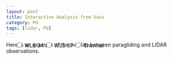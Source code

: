 ```yaml
---
layout: post
title: Interactive Analysis from Voss
category: PG
tags: [lidar, PG]
---
```


<style>
  #my-canvas-container {
    position:relative;
  }
  #my-options {
    position:absolute;
    left:5%;
    top:5%
  }
</style>

<div id="my-canvas-container">
  <div id="cesiumContainer">
  </div>
  <div id='my-options'>
    <label for="wls-34">
      <input type="checkbox" id="wls-34" name="wls-34" value="yes"> WLS 34 
    </label>
    <label for="wls-37">
      <input type="checkbox" id="wls-37" name="wls-37" value="yes"> WLS 37 
    </label>
    <label for="thermal">
      <input type="checkbox" id="thermal" name="thermal" value="yes"> Thermal 
    </label>
  </div>
</div>  

<div id="toolbar"></div>
<div id='bottomContainer '></div>


Here is an example of the overlap between paragliding and LIDAR observations.


<script>

const thermal = [{ "time": "2022-06-06T10:26:28.000Z", "latitude": 60.6387166667, "longitude": 6.4073, "altitude": 629.0, "vario": 0.6314818946 }, { "time": "2022-06-06T10:26:29.000Z", "latitude": 60.6387333333, "longitude": 6.4074333333, "altitude": 630.0, "vario": 0.7258938849 }, { "time": "2022-06-06T10:26:30.000Z", "latitude": 60.6387, "longitude": 6.4075833333, "altitude": 631.0, "vario": 0.8077397356 }, { "time": "2022-06-06T10:26:31.000Z", "latitude": 60.63865, "longitude": 6.40765, "altitude": 632.0, "vario": 0.8752869486 }, { "time": "2022-06-06T10:26:32.000Z", "latitude": 60.6385666667, "longitude": 6.40765, "altitude": 633.0, "vario": 0.9275178068 }, { "time": "2022-06-06T10:26:33.000Z", "latitude": 60.6385, "longitude": 6.4076, "altitude": 634.0, "vario": 0.9638707902 }, { "time": "2022-06-06T10:26:34.000Z", "latitude": 60.6384333333, "longitude": 6.4074666667, "altitude": 635.0, "vario": 0.9841243122 }, { "time": "2022-06-06T10:26:35.000Z", "latitude": 60.6384, "longitude": 6.4073333333, "altitude": 636.0, "vario": 0.9882796186 }, { "time": "2022-06-06T10:26:36.000Z", "latitude": 60.6383833333, "longitude": 6.4071833333, "altitude": 637.0, "vario": 0.9766477189 }, { "time": "2022-06-06T10:26:37.000Z", "latitude": 60.6384, "longitude": 6.4070333333, "altitude": 639.0, "vario": 0.9500344114 }, { "time": "2022-06-06T10:26:38.000Z", "latitude": 60.6384, "longitude": 6.4068666667, "altitude": 640.0, "vario": 0.9098721787 }, { "time": "2022-06-06T10:26:39.000Z", "latitude": 60.6383666667, "longitude": 6.40675, "altitude": 641.0, "vario": 0.8584201819 }, { "time": "2022-06-06T10:26:40.000Z", "latitude": 60.6383166667, "longitude": 6.4067, "altitude": 643.0, "vario": 0.7987821071 }, { "time": "2022-06-06T10:26:41.000Z", "latitude": 60.63825, "longitude": 6.4067, "altitude": 643.0, "vario": 0.7346594498 }, { "time": "2022-06-06T10:26:42.000Z", "latitude": 60.6381833333, "longitude": 6.4067666667, "altitude": 644.0, "vario": 0.6701228786 }, { "time": "2022-06-06T10:26:43.000Z", "latitude": 60.6381333333, "longitude": 6.40685, "altitude": 644.0, "vario": 0.6092269123 }, { "time": "2022-06-06T10:26:44.000Z", "latitude": 60.6381166667, "longitude": 6.4069833333, "altitude": 644.0, "vario": 0.5555889628 }, { "time": "2022-06-06T10:26:45.000Z", "latitude": 60.6381333333, "longitude": 6.4071333333, "altitude": 645.0, "vario": 0.5120731543 }, { "time": "2022-06-06T10:26:46.000Z", "latitude": 60.6381666667, "longitude": 6.4073, "altitude": 645.0, "vario": 0.4805423525 }, { "time": "2022-06-06T10:26:47.000Z", "latitude": 60.6382333333, "longitude": 6.4074333333, "altitude": 645.0, "vario": 0.4618460979 }, { "time": "2022-06-06T10:26:48.000Z", "latitude": 60.6383333333, "longitude": 6.4074833333, "altitude": 645.0, "vario": 0.4559005348 }, { "time": "2022-06-06T10:26:49.000Z", "latitude": 60.6384166667, "longitude": 6.4074666667, "altitude": 646.0, "vario": 0.4618708429 }, { "time": "2022-06-06T10:26:50.000Z", "latitude": 60.6385, "longitude": 6.4073833333, "altitude": 646.0, "vario": 0.4784546262 }, { "time": "2022-06-06T10:26:51.000Z", "latitude": 60.6385666667, "longitude": 6.4072666667, "altitude": 646.0, "vario": 0.5041215073 }, { "time": "2022-06-06T10:26:52.000Z", "latitude": 60.6386166667, "longitude": 6.4070833333, "altitude": 647.0, "vario": 0.5373627974 }, { "time": "2022-06-06T10:26:53.000Z", "latitude": 60.6386166667, "longitude": 6.4069166667, "altitude": 648.0, "vario": 0.5767919445 }, { "time": "2022-06-06T10:26:54.000Z", "latitude": 60.6386, "longitude": 6.4067333333, "altitude": 648.0, "vario": 0.6211440177 }, { "time": "2022-06-06T10:26:55.000Z", "latitude": 60.63855, "longitude": 6.4066166667, "altitude": 649.0, "vario": 0.6692211861 }, { "time": "2022-06-06T10:26:56.000Z", "latitude": 60.6385, "longitude": 6.4065333333, "altitude": 649.0, "vario": 0.7196944646 }, { "time": "2022-06-06T10:26:57.000Z", "latitude": 60.6384333333, "longitude": 6.4065166667, "altitude": 650.0, "vario": 0.77098187 }, { "time": "2022-06-06T10:26:58.000Z", "latitude": 60.6383666667, "longitude": 6.4065166667, "altitude": 651.0, "vario": 0.8211498148 }, { "time": "2022-06-06T10:26:59.000Z", "latitude": 60.6383166667, "longitude": 6.4065833333, "altitude": 651.0, "vario": 0.8678239869 }, { "time": "2022-06-06T10:27:00.000Z", "latitude": 60.6383, "longitude": 6.4067166667, "altitude": 652.0, "vario": 0.9082557844 }, { "time": "2022-06-06T10:27:01.000Z", "latitude": 60.6383, "longitude": 6.4069, "altitude": 654.0, "vario": 0.9395509272 }, { "time": "2022-06-06T10:27:02.000Z", "latitude": 60.6383166667, "longitude": 6.40705, "altitude": 655.0, "vario": 0.9588704782 }, { "time": "2022-06-06T10:27:03.000Z", "latitude": 60.6383666667, "longitude": 6.4072, "altitude": 656.0, "vario": 0.9638026884 }, { "time": "2022-06-06T10:27:04.000Z", "latitude": 60.63845, "longitude": 6.4073, "altitude": 657.0, "vario": 0.9527613332 }, { "time": "2022-06-06T10:27:05.000Z", "latitude": 60.6385166667, "longitude": 6.4073666667, "altitude": 658.0, "vario": 0.9253356706 }, { "time": "2022-06-06T10:27:06.000Z", "latitude": 60.6386, "longitude": 6.40735, "altitude": 660.0, "vario": 0.8826965179 }, { "time": "2022-06-06T10:27:07.000Z", "latitude": 60.6386833333, "longitude": 6.4072833333, "altitude": 661.0, "vario": 0.8277130075 }, { "time": "2022-06-06T10:27:08.000Z", "latitude": 60.63875, "longitude": 6.4071666667, "altitude": 662.0, "vario": 0.7649613701 }, { "time": "2022-06-06T10:27:09.000Z", "latitude": 60.6388, "longitude": 6.4070166667, "altitude": 663.0, "vario": 0.700527666 }, { "time": "2022-06-06T10:27:10.000Z", "latitude": 60.6388166667, "longitude": 6.4068666667, "altitude": 664.0, "vario": 0.6415085629 }, { "time": "2022-06-06T10:27:11.000Z", "latitude": 60.6388166667, "longitude": 6.4067, "altitude": 665.0, "vario": 0.5953034565 }, { "time": "2022-06-06T10:27:12.000Z", "latitude": 60.6388, "longitude": 6.4065666667, "altitude": 664.0, "vario": 0.5687908749 }, { "time": "2022-06-06T10:27:13.000Z", "latitude": 60.6387666667, "longitude": 6.4064333333, "altitude": 664.0, "vario": 0.5675699375 }, { "time": "2022-06-06T10:27:14.000Z", "latitude": 60.6387166667, "longitude": 6.4063333333, "altitude": 663.0, "vario": 0.5952744394 }, { "time": "2022-06-06T10:27:15.000Z", "latitude": 60.63865, "longitude": 6.4063, "altitude": 663.0, "vario": 0.6531442671 }, { "time": "2022-06-06T10:27:16.000Z", "latitude": 60.6385833333, "longitude": 6.40635, "altitude": 664.0, "vario": 0.7399309667 }, { "time": "2022-06-06T10:27:17.000Z", "latitude": 60.6385666667, "longitude": 6.4064666667, "altitude": 664.0, "vario": 0.8520335604 }, { "time": "2022-06-06T10:27:18.000Z", "latitude": 60.6385333333, "longitude": 6.4066166667, "altitude": 665.0, "vario": 0.9839136535 }, { "time": "2022-06-06T10:27:19.000Z", "latitude": 60.6385333333, "longitude": 6.4067833333, "altitude": 666.0, "vario": 1.1287209857 }, { "time": "2022-06-06T10:27:20.000Z", "latitude": 60.63855, "longitude": 6.4069833333, "altitude": 667.0, "vario": 1.2788987674 }, { "time": "2022-06-06T10:27:21.000Z", "latitude": 60.6386, "longitude": 6.4071333333, "altitude": 668.0, "vario": 1.4268603767 }, { "time": "2022-06-06T10:27:22.000Z", "latitude": 60.6386666667, "longitude": 6.40725, "altitude": 670.0, "vario": 1.5656589616 }, { "time": "2022-06-06T10:27:23.000Z", "latitude": 60.6387666667, "longitude": 6.4072833333, "altitude": 672.0, "vario": 1.689429576 }, { "time": "2022-06-06T10:27:24.000Z", "latitude": 60.6388333333, "longitude": 6.4072333333, "altitude": 675.0, "vario": 1.79378834 }, { "time": "2022-06-06T10:27:25.000Z", "latitude": 60.6389, "longitude": 6.4071166667, "altitude": 677.0, "vario": 1.8761069652 }, { "time": "2022-06-06T10:27:26.000Z", "latitude": 60.63895, "longitude": 6.40695, "altitude": 679.0, "vario": 1.9354967297 }, { "time": "2022-06-06T10:27:27.000Z", "latitude": 60.63895, "longitude": 6.4067833333, "altitude": 682.0, "vario": 1.9726549717 }, { "time": "2022-06-06T10:27:28.000Z", "latitude": 60.63895, "longitude": 6.4066333333, "altitude": 684.0, "vario": 1.9895624343 }, { "time": "2022-06-06T10:27:29.000Z", "latitude": 60.6389166667, "longitude": 6.4064833333, "altitude": 686.0, "vario": 1.989032133 }, { "time": "2022-06-06T10:27:30.000Z", "latitude": 60.6388666667, "longitude": 6.40635, "altitude": 688.0, "vario": 1.9742825459 }, { "time": "2022-06-06T10:27:31.000Z", "latitude": 60.6388166667, "longitude": 6.4062833333, "altitude": 690.0, "vario": 1.9484365283 }, { "time": "2022-06-06T10:27:32.000Z", "latitude": 60.63875, "longitude": 6.4063333333, "altitude": 692.0, "vario": 1.914108677 }, { "time": "2022-06-06T10:27:33.000Z", "latitude": 60.6386833333, "longitude": 6.4064333333, "altitude": 694.0, "vario": 1.8731862237 }, { "time": "2022-06-06T10:27:34.000Z", "latitude": 60.6386666667, "longitude": 6.4065833333, "altitude": 696.0, "vario": 1.8267103198 }, { "time": "2022-06-06T10:27:35.000Z", "latitude": 60.6386666667, "longitude": 6.4067666667, "altitude": 697.0, "vario": 1.7749943018 }, { "time": "2022-06-06T10:27:36.000Z", "latitude": 60.6386833333, "longitude": 6.4069333333, "altitude": 699.0, "vario": 1.7179208252 }, { "time": "2022-06-06T10:27:37.000Z", "latitude": 60.63875, "longitude": 6.4070833333, "altitude": 701.0, "vario": 1.6554398828 }, { "time": "2022-06-06T10:27:38.000Z", "latitude": 60.6388333333, "longitude": 6.4072333333, "altitude": 703.0, "vario": 1.5880526537 }, { "time": "2022-06-06T10:27:39.000Z", "latitude": 60.6389166667, "longitude": 6.4073166667, "altitude": 704.0, "vario": 1.5173120472 }, { "time": "2022-06-06T10:27:40.000Z", "latitude": 60.639, "longitude": 6.4073333333, "altitude": 706.0, "vario": 1.4462008074 }, { "time": "2022-06-06T10:27:41.000Z", "latitude": 60.6390833333, "longitude": 6.40725, "altitude": 708.0, "vario": 1.3790835334 }, { "time": "2022-06-06T10:27:42.000Z", "latitude": 60.6391333333, "longitude": 6.4071166667, "altitude": 710.0, "vario": 1.3213966307 }, { "time": "2022-06-06T10:27:43.000Z", "latitude": 60.6391666667, "longitude": 6.4069, "altitude": 712.0, "vario": 1.2790305195 }, { "time": "2022-06-06T10:27:44.000Z", "latitude": 60.6391833333, "longitude": 6.4066666667, "altitude": 712.0, "vario": 1.2573857213 }, { "time": "2022-06-06T10:27:45.000Z", "latitude": 60.6391833333, "longitude": 6.4064333333, "altitude": 711.0, "vario": 1.2604616197 }, { "time": "2022-06-06T10:27:46.000Z", "latitude": 60.6391666667, "longitude": 6.4062333333, "altitude": 711.0, "vario": 1.2901484646 }, { "time": "2022-06-06T10:27:47.000Z", "latitude": 60.6391333333, "longitude": 6.4060833333, "altitude": 712.0, "vario": 1.3457702493 }, { "time": "2022-06-06T10:27:48.000Z", "latitude": 60.6390833333, "longitude": 6.40595, "altitude": 713.0, "vario": 1.4241892358 }, { "time": "2022-06-06T10:27:49.000Z", "latitude": 60.6390166667, "longitude": 6.40585, "altitude": 715.0, "vario": 1.5202034932 }, { "time": "2022-06-06T10:27:50.000Z", "latitude": 60.6389666667, "longitude": 6.4057833333, "altitude": 716.0, "vario": 1.6272433011 }, { "time": "2022-06-06T10:27:51.000Z", "latitude": 60.6388833333, "longitude": 6.4057833333, "altitude": 719.0, "vario": 1.7383175274 }, { "time": "2022-06-06T10:27:52.000Z", "latitude": 60.6388166667, "longitude": 6.4058166667, "altitude": 721.0, "vario": 1.8467620106 }, { "time": "2022-06-06T10:27:53.000Z", "latitude": 60.6387666667, "longitude": 6.40585, "altitude": 722.0, "vario": 1.9468361879 }, { "time": "2022-06-06T10:27:54.000Z", "latitude": 60.6387, "longitude": 6.40595, "altitude": 725.0, "vario": 2.0341086771 }, { "time": "2022-06-06T10:27:55.000Z", "latitude": 60.63865, "longitude": 6.4060833333, "altitude": 727.0, "vario": 2.1055692418 }, { "time": "2022-06-06T10:27:56.000Z", "latitude": 60.6386333333, "longitude": 6.40625, "altitude": 730.0, "vario": 2.1595604858 }, { "time": "2022-06-06T10:27:57.000Z", "latitude": 60.6386666667, "longitude": 6.4064333333, "altitude": 732.0, "vario": 2.1956183799 }, { "time": "2022-06-06T10:27:58.000Z", "latitude": 60.6387166667, "longitude": 6.4066, "altitude": 735.0, "vario": 2.2142626125 }, { "time": "2022-06-06T10:27:59.000Z", "latitude": 60.6388, "longitude": 6.4067666667, "altitude": 737.0, "vario": 2.2167713265 }, { "time": "2022-06-06T10:28:00.000Z", "latitude": 60.6388666667, "longitude": 6.4068666667, "altitude": 739.0, "vario": 2.2049717 }, { "time": "2022-06-06T10:28:01.000Z", "latitude": 60.6389333333, "longitude": 6.4069333333, "altitude": 742.0, "vario": 2.1810664251 }, { "time": "2022-06-06T10:28:02.000Z", "latitude": 60.6390166667, "longitude": 6.4069833333, "altitude": 744.0, "vario": 2.1474453878 }, { "time": "2022-06-06T10:28:03.000Z", "latitude": 60.6391, "longitude": 6.407, "altitude": 746.0, "vario": 2.1064741269 }, { "time": "2022-06-06T10:28:04.000Z", "latitude": 60.6391833333, "longitude": 6.4069666667, "altitude": 749.0, "vario": 2.0602495973 }, { "time": "2022-06-06T10:28:05.000Z", "latitude": 60.6392833333, "longitude": 6.4068833333, "altitude": 751.0, "vario": 2.0103587057 }, { "time": "2022-06-06T10:28:06.000Z", "latitude": 60.6393333333, "longitude": 6.40675, "altitude": 752.0, "vario": 1.9576807014 }, { "time": "2022-06-06T10:28:07.000Z", "latitude": 60.6393666667, "longitude": 6.4065666667, "altitude": 754.0, "vario": 1.9023121046 }, { "time": "2022-06-06T10:28:08.000Z", "latitude": 60.6393666667, "longitude": 6.40635, "altitude": 755.0, "vario": 1.8436394966 }, { "time": "2022-06-06T10:28:09.000Z", "latitude": 60.6393333333, "longitude": 6.40615, "altitude": 758.0, "vario": 1.7805724213 }, { "time": "2022-06-06T10:28:10.000Z", "latitude": 60.6392666667, "longitude": 6.4059833333, "altitude": 760.0, "vario": 1.711974441 }, { "time": "2022-06-06T10:28:11.000Z", "latitude": 60.6391833333, "longitude": 6.4058833333, "altitude": 761.0, "vario": 1.6371490563 }, { "time": "2022-06-06T10:28:12.000Z", "latitude": 60.6391, "longitude": 6.40585, "altitude": 763.0, "vario": 1.5564144258 }, { "time": "2022-06-06T10:28:13.000Z", "latitude": 60.6390333333, "longitude": 6.4059, "altitude": 765.0, "vario": 1.4715133382 }, { "time": "2022-06-06T10:28:14.000Z", "latitude": 60.6389833333, "longitude": 6.4060333333, "altitude": 767.0, "vario": 1.3856595908 }, { "time": "2022-06-06T10:28:15.000Z", "latitude": 60.63895, "longitude": 6.4061666667, "altitude": 769.0, "vario": 1.3034878332 }, { "time": "2022-06-06T10:28:16.000Z", "latitude": 60.6389666667, "longitude": 6.4063166667, "altitude": 770.0, "vario": 1.2305044968 }, { "time": "2022-06-06T10:28:17.000Z", "latitude": 60.639, "longitude": 6.4064666667, "altitude": 771.0, "vario": 1.1722896184 }, { "time": "2022-06-06T10:28:18.000Z", "latitude": 60.63905, "longitude": 6.4065833333, "altitude": 771.0, "vario": 1.1337179693 }, { "time": "2022-06-06T10:28:19.000Z", "latitude": 60.6391333333, "longitude": 6.4066166667, "altitude": 771.0, "vario": 1.1181502233 }, { "time": "2022-06-06T10:28:20.000Z", "latitude": 60.6392166667, "longitude": 6.4065666667, "altitude": 771.0, "vario": 1.1269236207 }, { "time": "2022-06-06T10:28:21.000Z", "latitude": 60.6392666667, "longitude": 6.4065, "altitude": 772.0, "vario": 1.1591724604 }, { "time": "2022-06-06T10:28:22.000Z", "latitude": 60.6393333333, "longitude": 6.4064833333, "altitude": 773.0, "vario": 1.2121100103 }, { "time": "2022-06-06T10:28:23.000Z", "latitude": 60.6394166667, "longitude": 6.40645, "altitude": 774.0, "vario": 1.2815537038 }, { "time": "2022-06-06T10:28:24.000Z", "latitude": 60.6394833333, "longitude": 6.4064, "altitude": 776.0, "vario": 1.3626003907 }, { "time": "2022-06-06T10:28:25.000Z", "latitude": 60.63955, "longitude": 6.4063, "altitude": 777.0, "vario": 1.4503941723 }, { "time": "2022-06-06T10:28:26.000Z", "latitude": 60.6396, "longitude": 6.4061666667, "altitude": 779.0, "vario": 1.5407414627 }, { "time": "2022-06-06T10:28:27.000Z", "latitude": 60.6396166667, "longitude": 6.4060166667, "altitude": 781.0, "vario": 1.6304285301 }, { "time": "2022-06-06T10:28:28.000Z", "latitude": 60.6396333333, "longitude": 6.4058666667, "altitude": 783.0, "vario": 1.7174120254 }, { "time": "2022-06-06T10:28:29.000Z", "latitude": 60.6396, "longitude": 6.4057, "altitude": 784.0, "vario": 1.8006596154 }, { "time": "2022-06-06T10:28:30.000Z", "latitude": 60.6395666667, "longitude": 6.4055333333, "altitude": 786.0, "vario": 1.8799217828 }, { "time": "2022-06-06T10:28:31.000Z", "latitude": 60.6395, "longitude": 6.4054333333, "altitude": 788.0, "vario": 1.955441619 }, { "time": "2022-06-06T10:28:32.000Z", "latitude": 60.6394166667, "longitude": 6.4054, "altitude": 790.0, "vario": 2.027572339 }, { "time": "2022-06-06T10:28:33.000Z", "latitude": 60.63935, "longitude": 6.4054833333, "altitude": 792.0, "vario": 2.096616375 }, { "time": "2022-06-06T10:28:34.000Z", "latitude": 60.6393166667, "longitude": 6.4056166667, "altitude": 795.0, "vario": 2.1626385365 }, { "time": "2022-06-06T10:28:35.000Z", "latitude": 60.6393166667, "longitude": 6.4057833333, "altitude": 796.0, "vario": 2.2254295809 }, { "time": "2022-06-06T10:28:36.000Z", "latitude": 60.63935, "longitude": 6.4059333333, "altitude": 799.0, "vario": 2.2845768384 }, { "time": "2022-06-06T10:28:37.000Z", "latitude": 60.6394, "longitude": 6.4060666667, "altitude": 801.0, "vario": 2.3395216281 }, { "time": "2022-06-06T10:28:38.000Z", "latitude": 60.6394666667, "longitude": 6.4061166667, "altitude": 803.0, "vario": 2.3896889689 }, { "time": "2022-06-06T10:28:39.000Z", "latitude": 60.6395333333, "longitude": 6.4060666667, "altitude": 806.0, "vario": 2.4346383863 }, { "time": "2022-06-06T10:28:40.000Z", "latitude": 60.6396, "longitude": 6.4059333333, "altitude": 809.0, "vario": 2.4741267545 }, { "time": "2022-06-06T10:28:41.000Z", "latitude": 60.63965, "longitude": 6.40575, "altitude": 812.0, "vario": 2.5081355347 }, { "time": "2022-06-06T10:28:42.000Z", "latitude": 60.6396666667, "longitude": 6.4055666667, "altitude": 814.0, "vario": 2.5368375499 }, { "time": "2022-06-06T10:28:43.000Z", "latitude": 60.6396333333, "longitude": 6.4054, "altitude": 816.0, "vario": 2.5604752113 }, { "time": "2022-06-06T10:28:44.000Z", "latitude": 60.6395833333, "longitude": 6.4052666667, "altitude": 819.0, "vario": 2.5792188198 }, { "time": "2022-06-06T10:28:45.000Z", "latitude": 60.6395166667, "longitude": 6.4051666667, "altitude": 822.0, "vario": 2.5931058539 }, { "time": "2022-06-06T10:28:46.000Z", "latitude": 60.6394333333, "longitude": 6.4050833333, "altitude": 824.0, "vario": 2.6018928944 }, { "time": "2022-06-06T10:28:47.000Z", "latitude": 60.6393666667, "longitude": 6.4050666667, "altitude": 827.0, "vario": 2.6050491997 }, { "time": "2022-06-06T10:28:48.000Z", "latitude": 60.6392833333, "longitude": 6.4051166667, "altitude": 829.0, "vario": 2.6018237837 }, { "time": "2022-06-06T10:28:49.000Z", "latitude": 60.6392, "longitude": 6.4051833333, "altitude": 833.0, "vario": 2.5912613879 }, { "time": "2022-06-06T10:28:50.000Z", "latitude": 60.6391333333, "longitude": 6.4052833333, "altitude": 835.0, "vario": 2.5723322326 }, { "time": "2022-06-06T10:28:51.000Z", "latitude": 60.6390833333, "longitude": 6.4054, "altitude": 838.0, "vario": 2.5440729686 }, { "time": "2022-06-06T10:28:52.000Z", "latitude": 60.6390833333, "longitude": 6.4055333333, "altitude": 840.0, "vario": 2.505773945 }, { "time": "2022-06-06T10:28:53.000Z", "latitude": 60.6390833333, "longitude": 6.4057333333, "altitude": 843.0, "vario": 2.4571775419 }, { "time": "2022-06-06T10:28:54.000Z", "latitude": 60.6391333333, "longitude": 6.40585, "altitude": 846.0, "vario": 2.3988114445 }, { "time": "2022-06-06T10:28:55.000Z", "latitude": 60.6391833333, "longitude": 6.40595, "altitude": 848.0, "vario": 2.3322944945 }, { "time": "2022-06-06T10:28:56.000Z", "latitude": 60.6392333333, "longitude": 6.406, "altitude": 850.0, "vario": 2.2604850991 }, { "time": "2022-06-06T10:28:57.000Z", "latitude": 60.6393, "longitude": 6.406, "altitude": 853.0, "vario": 2.1876849938 }, { "time": "2022-06-06T10:28:58.000Z", "latitude": 60.6393833333, "longitude": 6.4059333333, "altitude": 856.0, "vario": 2.1195395344 }, { "time": "2022-06-06T10:28:59.000Z", "latitude": 60.63945, "longitude": 6.4058333333, "altitude": 858.0, "vario": 2.0625953682 }, { "time": "2022-06-06T10:29:00.000Z", "latitude": 60.6395166667, "longitude": 6.4057, "altitude": 860.0, "vario": 2.023669857 }, { "time": "2022-06-06T10:29:01.000Z", "latitude": 60.63955, "longitude": 6.4055, "altitude": 861.0, "vario": 2.0089885415 }, { "time": "2022-06-06T10:29:02.000Z", "latitude": 60.6395666667, "longitude": 6.4053, "altitude": 862.0, "vario": 2.0232345146 }, { "time": "2022-06-06T10:29:03.000Z", "latitude": 60.6395166667, "longitude": 6.4051, "altitude": 863.0, "vario": 2.0687687397 }, { "time": "2022-06-06T10:29:04.000Z", "latitude": 60.6394666667, "longitude": 6.4049333333, "altitude": 864.0, "vario": 2.1451390794 }, { "time": "2022-06-06T10:29:05.000Z", "latitude": 60.6394, "longitude": 6.4048666667, "altitude": 865.0, "vario": 2.2489328157 }, { "time": "2022-06-06T10:29:06.000Z", "latitude": 60.6393166667, "longitude": 6.4048666667, "altitude": 868.0, "vario": 2.3741870999 }, { "time": "2022-06-06T10:29:07.000Z", "latitude": 60.63925, "longitude": 6.40495, "altitude": 870.0, "vario": 2.5131273092 }, { "time": "2022-06-06T10:29:08.000Z", "latitude": 60.6391833333, "longitude": 6.4050666667, "altitude": 873.0, "vario": 2.6571545941 }, { "time": "2022-06-06T10:29:09.000Z", "latitude": 60.63915, "longitude": 6.4051833333, "altitude": 876.0, "vario": 2.7979050996 }, { "time": "2022-06-06T10:29:10.000Z", "latitude": 60.6391333333, "longitude": 6.4053, "altitude": 879.0, "vario": 2.9282486827 }, { "time": "2022-06-06T10:29:11.000Z", "latitude": 60.63915, "longitude": 6.4054333333, "altitude": 883.0, "vario": 3.0429435777 }, { "time": "2022-06-06T10:29:12.000Z", "latitude": 60.6391833333, "longitude": 6.4055833333, "altitude": 887.0, "vario": 3.1390321885 }, { "time": "2022-06-06T10:29:13.000Z", "latitude": 60.6392333333, "longitude": 6.4057, "altitude": 891.0, "vario": 3.2158579115 }, { "time": "2022-06-06T10:29:14.000Z", "latitude": 60.6393, "longitude": 6.40575, "altitude": 893.0, "vario": 3.2747048882 }, { "time": "2022-06-06T10:29:15.000Z", "latitude": 60.6393833333, "longitude": 6.4057333333, "altitude": 897.0, "vario": 3.3183493701 }, { "time": "2022-06-06T10:29:16.000Z", "latitude": 60.6394666667, "longitude": 6.40565, "altitude": 901.0, "vario": 3.3503341551 }, { "time": "2022-06-06T10:29:17.000Z", "latitude": 60.6395333333, "longitude": 6.4055, "altitude": 904.0, "vario": 3.3743089183 }, { "time": "2022-06-06T10:29:18.000Z", "latitude": 60.6395666667, "longitude": 6.4053166667, "altitude": 907.0, "vario": 3.3934691038 }, { "time": "2022-06-06T10:29:19.000Z", "latitude": 60.63955, "longitude": 6.4051166667, "altitude": 910.0, "vario": 3.4100695927 }, { "time": "2022-06-06T10:29:20.000Z", "latitude": 60.6395, "longitude": 6.4049666667, "altitude": 914.0, "vario": 3.425116762 }, { "time": "2022-06-06T10:29:21.000Z", "latitude": 60.6394333333, "longitude": 6.4048666667, "altitude": 917.0, "vario": 3.4382897086 }, { "time": "2022-06-06T10:29:22.000Z", "latitude": 60.6393666667, "longitude": 6.4048, "altitude": 921.0, "vario": 3.4480050556 }, { "time": "2022-06-06T10:29:23.000Z", "latitude": 60.6392666667, "longitude": 6.4048, "altitude": 923.0, "vario": 3.4516542753 }, { "time": "2022-06-06T10:29:24.000Z", "latitude": 60.6392, "longitude": 6.4048666667, "altitude": 927.0, "vario": 3.4460735852 }, { "time": "2022-06-06T10:29:25.000Z", "latitude": 60.6391666667, "longitude": 6.4049666667, "altitude": 932.0, "vario": 3.4280910912 }, { "time": "2022-06-06T10:29:26.000Z", "latitude": 60.63915, "longitude": 6.4051166667, "altitude": 935.0, "vario": 3.395139613 }, { "time": "2022-06-06T10:29:27.000Z", "latitude": 60.63915, "longitude": 6.4052666667, "altitude": 938.0, "vario": 3.3459502395 }, { "time": "2022-06-06T10:29:28.000Z", "latitude": 60.6391666667, "longitude": 6.4054, "altitude": 942.0, "vario": 3.2810269795 }, { "time": "2022-06-06T10:29:29.000Z", "latitude": 60.6392166667, "longitude": 6.4054833333, "altitude": 946.0, "vario": 3.2029575702 }, { "time": "2022-06-06T10:29:30.000Z", "latitude": 60.6392666667, "longitude": 6.4055333333, "altitude": 950.0, "vario": 3.1164527148 }, { "time": "2022-06-06T10:29:31.000Z", "latitude": 60.63935, "longitude": 6.4055333333, "altitude": 954.0, "vario": 3.027900598 }, { "time": "2022-06-06T10:29:32.000Z", "latitude": 60.6394333333, "longitude": 6.4054833333, "altitude": 956.0, "vario": 2.9446506415 }, { "time": "2022-06-06T10:29:33.000Z", "latitude": 60.6395, "longitude": 6.4053833333, "altitude": 959.0, "vario": 2.8739911738 }, { "time": "2022-06-06T10:29:34.000Z", "latitude": 60.6395666667, "longitude": 6.4052166667, "altitude": 961.0, "vario": 2.822091134 }, { "time": "2022-06-06T10:29:35.000Z", "latitude": 60.6396, "longitude": 6.4050166667, "altitude": 962.0, "vario": 2.7930133277 }, { "time": "2022-06-06T10:29:36.000Z", "latitude": 60.6395833333, "longitude": 6.4048333333, "altitude": 964.0, "vario": 2.7881162024 }, { "time": "2022-06-06T10:29:37.000Z", "latitude": 60.6395333333, "longitude": 6.4046666667, "altitude": 966.0, "vario": 2.8059370347 }, { "time": "2022-06-06T10:29:38.000Z", "latitude": 60.6394666667, "longitude": 6.40455, "altitude": 969.0, "vario": 2.8424399069 }, { "time": "2022-06-06T10:29:39.000Z", "latitude": 60.6393833333, "longitude": 6.4045, "altitude": 972.0, "vario": 2.8917661569 }, { "time": "2022-06-06T10:29:40.000Z", "latitude": 60.6393, "longitude": 6.4044666667, "altitude": 975.0, "vario": 2.9471954815 }, { "time": "2022-06-06T10:29:41.000Z", "latitude": 60.6392166667, "longitude": 6.4044333333, "altitude": 978.0, "vario": 3.0021542268 }, { "time": "2022-06-06T10:29:42.000Z", "latitude": 60.63915, "longitude": 6.4044, "altitude": 982.0, "vario": 3.0509859039 }, { "time": "2022-06-06T10:29:43.000Z", "latitude": 60.6391, "longitude": 6.4044333333, "altitude": 986.0, "vario": 3.0895633273 }, { "time": "2022-06-06T10:29:44.000Z", "latitude": 60.63905, "longitude": 6.4045, "altitude": 989.0, "vario": 3.1155187968 }, { "time": "2022-06-06T10:29:45.000Z", "latitude": 60.639, "longitude": 6.4045666667, "altitude": 992.0, "vario": 3.1281504957 }, { "time": "2022-06-06T10:29:46.000Z", "latitude": 60.6389833333, "longitude": 6.4047166667, "altitude": 995.0, "vario": 3.1282644925 }, { "time": "2022-06-06T10:29:47.000Z", "latitude": 60.6390166667, "longitude": 6.4048666667, "altitude": 998.0, "vario": 3.1177191656 }, { "time": "2022-06-06T10:29:48.000Z", "latitude": 60.6390666667, "longitude": 6.4049166667, "altitude": 1002.0, "vario": 3.0990282269 }, { "time": "2022-06-06T10:29:49.000Z", "latitude": 60.63915, "longitude": 6.405, "altitude": 1005.0, "vario": 3.0750564389 }, { "time": "2022-06-06T10:29:50.000Z", "latitude": 60.6392333333, "longitude": 6.4049833333, "altitude": 1008.0, "vario": 3.0486256823 }, { "time": "2022-06-06T10:29:51.000Z", "latitude": 60.6393166667, "longitude": 6.4049166667, "altitude": 1011.0, "vario": 3.0222257521 }, { "time": "2022-06-06T10:29:52.000Z", "latitude": 60.6393833333, "longitude": 6.4047833333, "altitude": 1014.0, "vario": 2.9977756991 }, { "time": "2022-06-06T10:29:53.000Z", "latitude": 60.6394166667, "longitude": 6.4046, "altitude": 1017.0, "vario": 2.9763957759 }, { "time": "2022-06-06T10:29:54.000Z", "latitude": 60.6394166667, "longitude": 6.4044, "altitude": 1019.0, "vario": 2.9583015672 }, { "time": "2022-06-06T10:29:55.000Z", "latitude": 60.6393666667, "longitude": 6.4042166667, "altitude": 1022.0, "vario": 2.9427889559 }, { "time": "2022-06-06T10:29:56.000Z", "latitude": 60.6392833333, "longitude": 6.4041166667, "altitude": 1025.0, "vario": 2.9283370251 }, { "time": "2022-06-06T10:29:57.000Z", "latitude": 60.6392, "longitude": 6.4040666667, "altitude": 1028.0, "vario": 2.9129254316 }, { "time": "2022-06-06T10:29:58.000Z", "latitude": 60.6391333333, "longitude": 6.4041333333, "altitude": 1031.0, "vario": 2.8943974523 }, { "time": "2022-06-06T10:29:59.000Z", "latitude": 60.6390833333, "longitude": 6.4042, "altitude": 1034.0, "vario": 2.8709035492 }, { "time": "2022-06-06T10:30:00.000Z", "latitude": 60.63905, "longitude": 6.4043333333, "altitude": 1037.0, "vario": 2.8413378175 }, { "time": "2022-06-06T10:30:01.000Z", "latitude": 60.6390666667, "longitude": 6.4044833333, "altitude": 1040.0, "vario": 2.8056474462 }, { "time": "2022-06-06T10:30:02.000Z", "latitude": 60.6391, "longitude": 6.4046, "altitude": 1044.0, "vario": 2.7649824189 }, { "time": "2022-06-06T10:30:03.000Z", "latitude": 60.6391666667, "longitude": 6.4046833333, "altitude": 1046.0, "vario": 2.7216286757 }, { "time": "2022-06-06T10:30:04.000Z", "latitude": 60.63925, "longitude": 6.40465, "altitude": 1049.0, "vario": 2.6787129419 }, { "time": "2022-06-06T10:30:05.000Z", "latitude": 60.6393333333, "longitude": 6.4045666667, "altitude": 1052.0, "vario": 2.6396581465 }, { "time": "2022-06-06T10:30:06.000Z", "latitude": 60.6393833333, "longitude": 6.4044, "altitude": 1054.0, "vario": 2.6076403388 }, { "time": "2022-06-06T10:30:07.000Z", "latitude": 60.6394, "longitude": 6.4042166667, "altitude": 1056.0, "vario": 2.5850509597 }, { "time": "2022-06-06T10:30:08.000Z", "latitude": 60.6393833333, "longitude": 6.40405, "altitude": 1058.0, "vario": 2.5730358655 }, { "time": "2022-06-06T10:30:09.000Z", "latitude": 60.6393333333, "longitude": 6.4039, "altitude": 1060.0, "vario": 2.5713418348 }, { "time": "2022-06-06T10:30:10.000Z", "latitude": 60.6392666667, "longitude": 6.4037833333, "altitude": 1063.0, "vario": 2.5783970407 }, { "time": "2022-06-06T10:30:11.000Z", "latitude": 60.6391833333, "longitude": 6.4037166667, "altitude": 1065.0, "vario": 2.5916470553 }, { "time": "2022-06-06T10:30:12.000Z", "latitude": 60.6391, "longitude": 6.4037166667, "altitude": 1068.0, "vario": 2.608126981 }, { "time": "2022-06-06T10:30:13.000Z", "latitude": 60.6390166667, "longitude": 6.40375, "altitude": 1070.0, "vario": 2.625006144 }, { "time": "2022-06-06T10:30:14.000Z", "latitude": 60.6389666667, "longitude": 6.4038, "altitude": 1074.0, "vario": 2.6401510373 }, { "time": "2022-06-06T10:30:15.000Z", "latitude": 60.6389, "longitude": 6.4038833333, "altitude": 1077.0, "vario": 2.6524440072 }, { "time": "2022-06-06T10:30:16.000Z", "latitude": 60.6388833333, "longitude": 6.4039833333, "altitude": 1080.0, "vario": 2.6618320387 }, { "time": "2022-06-06T10:30:17.000Z", "latitude": 60.6388666667, "longitude": 6.4040833333, "altitude": 1082.0, "vario": 2.6691190967 }, { "time": "2022-06-06T10:30:18.000Z", "latitude": 60.6389166667, "longitude": 6.4042166667, "altitude": 1085.0, "vario": 2.6754851525 }, { "time": "2022-06-06T10:30:19.000Z", "latitude": 60.6389666667, "longitude": 6.4043, "altitude": 1087.0, "vario": 2.6818777349 }, { "time": "2022-06-06T10:30:20.000Z", "latitude": 60.6390333333, "longitude": 6.4043666667, "altitude": 1090.0, "vario": 2.6883900719 }, { "time": "2022-06-06T10:30:21.000Z", "latitude": 60.6391166667, "longitude": 6.4043833333, "altitude": 1092.0, "vario": 2.6938006856 }, { "time": "2022-06-06T10:30:22.000Z", "latitude": 60.6392166667, "longitude": 6.40435, "altitude": 1095.0, "vario": 2.6953063963 }, { "time": "2022-06-06T10:30:23.000Z", "latitude": 60.6393, "longitude": 6.4042333333, "altitude": 1097.0, "vario": 2.6886272114 }, { "time": "2022-06-06T10:30:24.000Z", "latitude": 60.6393666667, "longitude": 6.4041, "altitude": 1100.0, "vario": 2.6684246045 }, { "time": "2022-06-06T10:30:25.000Z", "latitude": 60.6393833333, "longitude": 6.4039166667, "altitude": 1103.0, "vario": 2.6290379576 }, { "time": "2022-06-06T10:30:26.000Z", "latitude": 60.6394, "longitude": 6.4037166667, "altitude": 1106.0, "vario": 2.5654924883 }, { "time": "2022-06-06T10:30:27.000Z", "latitude": 60.6393666667, "longitude": 6.4035166667, "altitude": 1109.0, "vario": 2.4744501769 }, { "time": "2022-06-06T10:30:28.000Z", "latitude": 60.63935, "longitude": 6.40335, "altitude": 1113.0, "vario": 2.3551765333 }, { "time": "2022-06-06T10:30:29.000Z", "latitude": 60.6392833333, "longitude": 6.4032, "altitude": 1116.0, "vario": 2.210201648 }, { "time": "2022-06-06T10:30:30.000Z", "latitude": 60.6392166667, "longitude": 6.4031166667, "altitude": 1119.0, "vario": 2.0454689414 }, { "time": "2022-06-06T10:30:31.000Z", "latitude": 60.6391333333, "longitude": 6.40305, "altitude": 1121.0, "vario": 1.8700727549 }, { "time": "2022-06-06T10:30:32.000Z", "latitude": 60.6390666667, "longitude": 6.40305, "altitude": 1123.0, "vario": 1.6954411594 }, { "time": "2022-06-06T10:30:33.000Z", "latitude": 60.639, "longitude": 6.4030666667, "altitude": 1125.0, "vario": 1.5341387486 }, { "time": "2022-06-06T10:30:34.000Z", "latitude": 60.63895, "longitude": 6.4031333333, "altitude": 1125.0, "vario": 1.3983991156 }, { "time": "2022-06-06T10:30:35.000Z", "latitude": 60.6389333333, "longitude": 6.4032333333, "altitude": 1125.0, "vario": 1.2987392293 }, { "time": "2022-06-06T10:30:36.000Z", "latitude": 60.63895, "longitude": 6.4033666667, "altitude": 1125.0, "vario": 1.242675845 }, { "time": "2022-06-06T10:30:37.000Z", "latitude": 60.639, "longitude": 6.4035, "altitude": 1125.0, "vario": 1.2338258593 }, { "time": "2022-06-06T10:30:38.000Z", "latitude": 60.6390666667, "longitude": 6.4036166667, "altitude": 1125.0, "vario": 1.2715120719 }, { "time": "2022-06-06T10:30:39.000Z", "latitude": 60.6391333333, "longitude": 6.4036833333, "altitude": 1126.0, "vario": 1.3508752446 }, { "time": "2022-06-06T10:30:40.000Z", "latitude": 60.6392166667, "longitude": 6.4036833333, "altitude": 1127.0, "vario": 1.4633937343 }, { "time": "2022-06-06T10:30:41.000Z", "latitude": 60.6392833333, "longitude": 6.40365, "altitude": 1128.0, "vario": 1.5977217997 }, { "time": "2022-06-06T10:30:42.000Z", "latitude": 60.63935, "longitude": 6.4035166667, "altitude": 1130.0, "vario": 1.7408102844 }, { "time": "2022-06-06T10:30:43.000Z", "latitude": 60.6394166667, "longitude": 6.4033333333, "altitude": 1132.0, "vario": 1.8790058825 }, { "time": "2022-06-06T10:30:44.000Z", "latitude": 60.63945, "longitude": 6.40315, "altitude": 1134.0, "vario": 1.9992354842 }, { "time": "2022-06-06T10:30:45.000Z", "latitude": 60.6394833333, "longitude": 6.40295, "altitude": 1137.0, "vario": 2.0900510605 }, { "time": "2022-06-06T10:30:46.000Z", "latitude": 60.6395, "longitude": 6.4027666667, "altitude": 1140.0, "vario": 2.142592466 }, { "time": "2022-06-06T10:30:47.000Z", "latitude": 60.6395, "longitude": 6.4025666667, "altitude": 1144.0, "vario": 2.1513539342 }, { "time": "2022-06-06T10:30:48.000Z", "latitude": 60.6395, "longitude": 6.4023666667, "altitude": 1146.0, "vario": 2.1147513009 }, { "time": "2022-06-06T10:30:49.000Z", "latitude": 60.6394666667, "longitude": 6.4021833333, "altitude": 1149.0, "vario": 2.0353923989 }, { "time": "2022-06-06T10:30:50.000Z", "latitude": 60.6394166667, "longitude": 6.4020333333, "altitude": 1152.0, "vario": 1.9199399544 }, { "time": "2022-06-06T10:30:51.000Z", "latitude": 60.63935, "longitude": 6.4019166667, "altitude": 1155.0, "vario": 1.7786375902 }, { "time": "2022-06-06T10:30:52.000Z", "latitude": 60.6392666667, "longitude": 6.4018333333, "altitude": 1157.0, "vario": 1.6243765915 }, { "time": "2022-06-06T10:30:53.000Z", "latitude": 60.6392, "longitude": 6.40185, "altitude": 1159.0, "vario": 1.4713765382 }, { "time": "2022-06-06T10:30:54.000Z", "latitude": 60.6391666667, "longitude": 6.4019166667, "altitude": 1160.0, "vario": 1.3337629346 }, { "time": "2022-06-06T10:30:55.000Z", "latitude": 60.63915, "longitude": 6.4020333333, "altitude": 1159.0, "vario": 1.2240431373 }, { "time": "2022-06-06T10:30:56.000Z", "latitude": 60.6391833333, "longitude": 6.4021666667, "altitude": 1159.0, "vario": 1.151848773 }, { "time": "2022-06-06T10:30:57.000Z", "latitude": 60.6392166667, "longitude": 6.4022666667, "altitude": 1158.0, "vario": 1.1231344402 }, { "time": "2022-06-06T10:30:58.000Z", "latitude": 60.6392833333, "longitude": 6.4023333333, "altitude": 1159.0, "vario": 1.1398436056 }, { "time": "2022-06-06T10:30:59.000Z", "latitude": 60.63935, "longitude": 6.4023833333, "altitude": 1159.0, "vario": 1.2001029633 }, { "time": "2022-06-06T10:31:00.000Z", "latitude": 60.6394333333, "longitude": 6.4024333333, "altitude": 1161.0, "vario": 1.2988794039 }, { "time": "2022-06-06T10:31:01.000Z", "latitude": 60.6395, "longitude": 6.40245, "altitude": 1162.0, "vario": 1.428865659 }, { "time": "2022-06-06T10:31:02.000Z", "latitude": 60.6395833333, "longitude": 6.4025, "altitude": 1163.0, "vario": 1.581338965 }, { "time": "2022-06-06T10:31:03.000Z", "latitude": 60.6396833333, "longitude": 6.40255, "altitude": 1165.0, "vario": 1.7470568534 }, { "time": "2022-06-06T10:31:04.000Z", "latitude": 60.6397833333, "longitude": 6.4026, "altitude": 1166.0, "vario": 1.9169263645 }, { "time": "2022-06-06T10:31:05.000Z", "latitude": 60.63985, "longitude": 6.4026666667, "altitude": 1169.0, "vario": 2.0824401914 }, { "time": "2022-06-06T10:31:06.000Z", "latitude": 60.6399, "longitude": 6.4028, "altitude": 1171.0, "vario": 2.2360103216 }, { "time": "2022-06-06T10:31:07.000Z", "latitude": 60.6399, "longitude": 6.40295, "altitude": 1174.0, "vario": 2.3711414481 }, { "time": "2022-06-06T10:31:08.000Z", "latitude": 60.6398833333, "longitude": 6.4031166667, "altitude": 1176.0, "vario": 2.4825655178 }, { "time": "2022-06-06T10:31:09.000Z", "latitude": 60.63985, "longitude": 6.4032666667, "altitude": 1180.0, "vario": 2.5663094529 }, { "time": "2022-06-06T10:31:10.000Z", "latitude": 60.6397833333, "longitude": 6.4033333333, "altitude": 1183.0, "vario": 2.6197498524 }, { "time": "2022-06-06T10:31:11.000Z", "latitude": 60.6397166667, "longitude": 6.4032833333, "altitude": 1186.0, "vario": 2.6416278026 }, { "time": "2022-06-06T10:31:12.000Z", "latitude": 60.63965, "longitude": 6.4031333333, "altitude": 1189.0, "vario": 2.6319055631 }, { "time": "2022-06-06T10:31:13.000Z", "latitude": 60.6396333333, "longitude": 6.40295, "altitude": 1193.0, "vario": 2.5916599964 }, { "time": "2022-06-06T10:31:14.000Z", "latitude": 60.6396333333, "longitude": 6.4027333333, "altitude": 1195.0, "vario": 2.5229772138 }, { "time": "2022-06-06T10:31:15.000Z", "latitude": 60.6397, "longitude": 6.40255, "altitude": 1198.0, "vario": 2.4288135741 }, { "time": "2022-06-06T10:31:16.000Z", "latitude": 60.6397666667, "longitude": 6.4023666667, "altitude": 1200.0, "vario": 2.3129030267 }, { "time": "2022-06-06T10:31:17.000Z", "latitude": 60.6398666667, "longitude": 6.4022166667, "altitude": 1203.0, "vario": 2.1798411684 }, { "time": "2022-06-06T10:31:18.000Z", "latitude": 60.6399666667, "longitude": 6.4021333333, "altitude": 1205.0, "vario": 2.0351294303 }, { "time": "2022-06-06T10:31:19.000Z", "latitude": 60.6400666667, "longitude": 6.4021166667, "altitude": 1208.0, "vario": 1.8852232822 }, { "time": "2022-06-06T10:31:20.000Z", "latitude": 60.6401666667, "longitude": 6.4021666667, "altitude": 1209.0, "vario": 1.7374593564 }, { "time": "2022-06-06T10:31:21.000Z", "latitude": 60.6402333333, "longitude": 6.40225, "altitude": 1211.0, "vario": 1.5997998331 }, { "time": "2022-06-06T10:31:22.000Z", "latitude": 60.6402833333, "longitude": 6.4023666667, "altitude": 1213.0, "vario": 1.4804096784 }, { "time": "2022-06-06T10:31:23.000Z", "latitude": 60.6403166667, "longitude": 6.4025, "altitude": 1214.0, "vario": 1.3869262682 }, { "time": "2022-06-06T10:31:24.000Z", "latitude": 60.6403166667, "longitude": 6.4026666667, "altitude": 1214.0, "vario": 1.32576172 }, { "time": "2022-06-06T10:31:25.000Z", "latitude": 60.6403, "longitude": 6.4028166667, "altitude": 1214.0, "vario": 1.3013328976 }, { "time": "2022-06-06T10:31:26.000Z", "latitude": 60.64025, "longitude": 6.40295, "altitude": 1214.0, "vario": 1.3154826797 }, { "time": "2022-06-06T10:31:27.000Z", "latitude": 60.6401833333, "longitude": 6.4030166667, "altitude": 1215.0, "vario": 1.3671932851 }, { "time": "2022-06-06T10:31:28.000Z", "latitude": 60.6401, "longitude": 6.4030166667, "altitude": 1216.0, "vario": 1.452576265 }, { "time": "2022-06-06T10:31:29.000Z", "latitude": 60.6400333333, "longitude": 6.40295, "altitude": 1217.0, "vario": 1.5651924156 }, { "time": "2022-06-06T10:31:30.000Z", "latitude": 60.6399666667, "longitude": 6.4028166667, "altitude": 1218.0, "vario": 1.6966760731 }, { "time": "2022-06-06T10:31:31.000Z", "latitude": 60.6399333333, "longitude": 6.40265, "altitude": 1220.0, "vario": 1.8374894816 }, { "time": "2022-06-06T10:31:32.000Z", "latitude": 60.6399166667, "longitude": 6.4024833333, "altitude": 1223.0, "vario": 1.9775998172 }, { "time": "2022-06-06T10:31:33.000Z", "latitude": 60.6399166667, "longitude": 6.4023, "altitude": 1225.0, "vario": 2.1072349295 }, { "time": "2022-06-06T10:31:34.000Z", "latitude": 60.6399333333, "longitude": 6.4021166667, "altitude": 1227.0, "vario": 2.2175467248 }, { "time": "2022-06-06T10:31:35.000Z", "latitude": 60.64, "longitude": 6.40195, "altitude": 1230.0, "vario": 2.3010413279 }, { "time": "2022-06-06T10:31:36.000Z", "latitude": 60.6400666667, "longitude": 6.4018, "altitude": 1233.0, "vario": 2.3520742811 }, { "time": "2022-06-06T10:31:37.000Z", "latitude": 60.64015, "longitude": 6.4017333333, "altitude": 1236.0, "vario": 2.3672288302 }, { "time": "2022-06-06T10:31:38.000Z", "latitude": 60.6402333333, "longitude": 6.4017666667, "altitude": 1239.0, "vario": 2.3455687896 }, { "time": "2022-06-06T10:31:39.000Z", "latitude": 60.6403, "longitude": 6.4018333333, "altitude": 1242.0, "vario": 2.2888561422 }, { "time": "2022-06-06T10:31:40.000Z", "latitude": 60.6403666667, "longitude": 6.4019333333, "altitude": 1245.0, "vario": 2.2015469692 }, { "time": "2022-06-06T10:31:41.000Z", "latitude": 60.6404333333, "longitude": 6.4020166667, "altitude": 1248.0, "vario": 2.0905220052 }, { "time": "2022-06-06T10:31:42.000Z", "latitude": 60.6404833333, "longitude": 6.4021166667, "altitude": 1250.0, "vario": 1.9645667506 }, { "time": "2022-06-06T10:31:43.000Z", "latitude": 60.6405333333, "longitude": 6.4022333333, "altitude": 1253.0, "vario": 1.8336257767 }, { "time": "2022-06-06T10:31:44.000Z", "latitude": 60.6405333333, "longitude": 6.4024166667, "altitude": 1254.0, "vario": 1.7078017856 }, { "time": "2022-06-06T10:31:45.000Z", "latitude": 60.6405, "longitude": 6.4026, "altitude": 1255.0, "vario": 1.5963846316 }, { "time": "2022-06-06T10:31:46.000Z", "latitude": 60.64045, "longitude": 6.40275, "altitude": 1255.0, "vario": 1.5069312846 }, { "time": "2022-06-06T10:31:47.000Z", "latitude": 60.6403666667, "longitude": 6.4028166667, "altitude": 1255.0, "vario": 1.4446184525 }, { "time": "2022-06-06T10:31:48.000Z", "latitude": 60.6403166667, "longitude": 6.4027833333, "altitude": 1256.0, "vario": 1.4118928618 }, { "time": "2022-06-06T10:31:49.000Z", "latitude": 60.6402666667, "longitude": 6.4026833333, "altitude": 1258.0, "vario": 1.4083696362 }, { "time": "2022-06-06T10:31:50.000Z", "latitude": 60.6402166667, "longitude": 6.40255, "altitude": 1259.0, "vario": 1.4309413013 }, { "time": "2022-06-06T10:31:51.000Z", "latitude": 60.6401666667, "longitude": 6.4024, "altitude": 1260.0, "vario": 1.4740354137 }, { "time": "2022-06-06T10:31:52.000Z", "latitude": 60.6401333333, "longitude": 6.4022166667, "altitude": 1262.0, "vario": 1.5299520532 }, { "time": "2022-06-06T10:31:53.000Z", "latitude": 60.6401333333, "longitude": 6.4020166667, "altitude": 1263.0, "vario": 1.5892247582 }, { "time": "2022-06-06T10:31:54.000Z", "latitude": 60.6401666667, "longitude": 6.4018, "altitude": 1264.0, "vario": 1.6410891637 }, { "time": "2022-06-06T10:31:55.000Z", "latitude": 60.6402333333, "longitude": 6.4016, "altitude": 1266.0, "vario": 1.6741442871 }, { "time": "2022-06-06T10:31:56.000Z", "latitude": 60.6403166667, "longitude": 6.4014666667, "altitude": 1267.0, "vario": 1.6773560412 }, { "time": "2022-06-06T10:31:57.000Z", "latitude": 60.6404166667, "longitude": 6.4014, "altitude": 1270.0, "vario": 1.6412541886 }, { "time": "2022-06-06T10:31:58.000Z", "latitude": 60.6405, "longitude": 6.4014, "altitude": 1273.0, "vario": 1.5592220412 }, { "time": "2022-06-06T10:31:59.000Z", "latitude": 60.64055, "longitude": 6.4014, "altitude": 1276.0, "vario": 1.4286431639 }, { "time": "2022-06-06T10:32:00.000Z", "latitude": 60.6406, "longitude": 6.4013833333, "altitude": 1279.0, "vario": 1.2516763649 }, { "time": "2022-06-06T10:32:01.000Z", "latitude": 60.64065, "longitude": 6.4013166667, "altitude": 1282.0, "vario": 1.0353915732 }, { "time": "2022-06-06T10:32:02.000Z", "latitude": 60.6407166667, "longitude": 6.4012666667, "altitude": 1284.0, "vario": 0.7910861862 }, { "time": "2022-06-06T10:32:03.000Z", "latitude": 60.6408166667, "longitude": 6.4012333333, "altitude": 1285.0, "vario": 0.5329699445 }, { "time": "2022-06-06T10:32:04.000Z", "latitude": 60.6409166667, "longitude": 6.4012166667, "altitude": 1284.0, "vario": 0.2763947235 }, { "time": "2022-06-06T10:32:05.000Z", "latitude": 60.6410166667, "longitude": 6.4012333333, "altitude": 1282.0, "vario": 0.0358934204 }];


const wls37 = [
  {
    "name": "wls37",
    "start_time": "2022-06-06T10:20:29Z",
    "azimuth": 46.14,
    "latitude": 60.626648,
    "longitude": 6.380351,
    "altitude": 226.4,
    "filename": "radial_vel_wls37_22-06-06_10-20-29.png",
    "im_width": 1278,
    "im_height": 1175,
    "px_to_m": 3.489,
    "start_offset": 230.274,
    "start_height": 272.142
  },
  {
    "name": "wls37",
    "start_time": "2022-06-06T10:21:54Z",
    "azimuth": 46.14,
    "latitude": 60.626648,
    "longitude": 6.380351,
    "altitude": 226.4,
    "filename": "radial_vel_wls37_22-06-06_10-21-54.png",
    "im_width": 1278,
    "im_height": 1175,
    "px_to_m": 3.489,
    "start_offset": 230.274,
    "start_height": 272.142
  },
  {
    "name": "wls37",
    "start_time": "2022-06-06T10:23:20Z",
    "azimuth": 46.14,
    "latitude": 60.626648,
    "longitude": 6.380351,
    "altitude": 226.4,
    "filename": "radial_vel_wls37_22-06-06_10-23-20.png",
    "im_width": 1278,
    "im_height": 1175,
    "px_to_m": 3.489,
    "start_offset": 230.274,
    "start_height": 272.142
  },
  {
    "name": "wls37",
    "start_time": "2022-06-06T10:24:46Z",
    "azimuth": 46.14,
    "latitude": 60.626648,
    "longitude": 6.380351,
    "altitude": 226.4,
    "filename": "radial_vel_wls37_22-06-06_10-24-46.png",
    "im_width": 1278,
    "im_height": 1175,
    "px_to_m": 3.489,
    "start_offset": 230.274,
    "start_height": 272.142
  },
  {
    "name": "wls37",
    "start_time": "2022-06-06T10:26:12Z",
    "azimuth": 46.14,
    "latitude": 60.626648,
    "longitude": 6.380351,
    "altitude": 226.4,
    "filename": "radial_vel_wls37_22-06-06_10-26-12.png",
    "im_width": 1278,
    "im_height": 1175,
    "px_to_m": 3.489,
    "start_offset": 230.274,
    "start_height": 272.142
  },
  {
    "name": "wls37",
    "start_time": "2022-06-06T10:27:37Z",
    "azimuth": 46.14,
    "latitude": 60.626648,
    "longitude": 6.380351,
    "altitude": 226.4,
    "filename": "radial_vel_wls37_22-06-06_10-27-37.png",
    "im_width": 1278,
    "im_height": 1175,
    "px_to_m": 3.489,
    "start_offset": 230.274,
    "start_height": 272.142
  },
  { 
    "name": "wls37", 
    "start_time": "2022-06-06T10:29:03Z", 
    "azimuth": 46.14, 
    "latitude": 60.626648, 
    "longitude": 6.380351, 
    "altitude": 226.4, 
    "filename": "radial_vel_wls37_22-06-06_10-29-03.png", 
    "im_width": 1258, 
    "im_height": 1046, 
    "px_to_m": 3.489 / 1.019, 
    "start_offset": 95.274, 
    "start_height": 272.142 
  },
  {
    "name": "wls37",
    "start_time": "2022-06-06T10:30:28Z",
    "azimuth": 46.14,
    "latitude": 60.626648,
    "longitude": 6.380351,
    "altitude": 226.4,
    "filename": "radial_vel_wls37_22-06-06_10-30-28.png",
    "im_width": 1278,
    "im_height": 1175,
    "px_to_m": 3.489,
    "start_offset": 230.274,
    "start_height": 272.142
  },
  {
    "name": "wls37",
    "start_time": "2022-06-06T10:31:54Z",
    "azimuth": 46.14,
    "latitude": 60.626648,
    "longitude": 6.380351,
    "altitude": 226.4,
    "filename": "radial_vel_wls37_22-06-06_10-31-54.png",
    "im_width": 1278,
    "im_height": 1175,
    "px_to_m": 3.489,
    "start_offset": 230.274,
    "start_height": 272.142
  },
  {
    "name": "wls37",
    "start_time": "2022-06-06T10:33:19Z",
    "azimuth": 46.14,
    "latitude": 60.626648,
    "longitude": 6.380351,
    "altitude": 226.4,
    "filename": "radial_vel_wls37_22-06-06_10-33-19.png",
    "im_width": 1278,
    "im_height": 1175,
    "px_to_m": 3.489,
    "start_offset": 230.274,
    "start_height": 272.142
  },
  {
    "name": "wls37",
    "start_time": "2022-06-06T10:34:45Z",
    "azimuth": 46.14,
    "latitude": 60.626648,
    "longitude": 6.380351,
    "altitude": 226.4,
    "filename": "radial_vel_wls37_22-06-06_10-34-45.png",
    "im_width": 1278,
    "im_height": 1175,
    "px_to_m": 3.489,
    "start_offset": 230.274,
    "start_height": 272.142
  },
  {
    "name": "wls37",
    "start_time": "2022-06-06T10:36:11Z",
    "azimuth": 46.14,
    "latitude": 60.626648,
    "longitude": 6.380351,
    "altitude": 226.4,
    "filename": "radial_vel_wls37_22-06-06_10-36-11.png",
    "im_width": 1278,
    "im_height": 1175,
    "px_to_m": 3.489,
    "start_offset": 230.274,
    "start_height": 272.142
  },
  {
    "name": "wls37",
    "start_time": "2022-06-06T10:37:37Z",
    "azimuth": 46.14,
    "latitude": 60.626648,
    "longitude": 6.380351,
    "altitude": 226.4,
    "filename": "radial_vel_wls37_22-06-06_10-37-37.png",
    "im_width": 1278,
    "im_height": 1175,
    "px_to_m": 3.489,
    "start_offset": 230.274,
    "start_height": 272.142
  },
  {
    "name": "wls37",
    "start_time": "2022-06-06T10:39:03Z",
    "azimuth": 46.14,
    "latitude": 60.626648,
    "longitude": 6.380351,
    "altitude": 226.4,
    "filename": "radial_vel_wls37_22-06-06_10-39-03.png",
    "im_width": 1278,
    "im_height": 1175,
    "px_to_m": 3.489,
    "start_offset": 230.274,
    "start_height": 272.142
  }
];


const wls34 = [
  {
    "name": "wls34",
    "start_time": "2022-06-06T10:20:49Z",
    "azimuth": 226.2,
    "latitude": 60.648509,
    "longitude": 6.426781,
    "altitude": 163.8,
    "filename": "radial_vel_wls34_22-06-06_10-20-49.png",
    "im_width": 1258,
    "im_height": 1163,
    "px_to_m": 3.52689,
    "start_offset": 264.51675,
    "start_height": 222.19406999999998
  },
  {
    "name": "wls34",
    "start_time": "2022-06-06T10:22:11Z",
    "azimuth": 226.2,
    "latitude": 60.648509,
    "longitude": 6.426781,
    "altitude": 163.8,
    "filename": "radial_vel_wls34_22-06-06_10-22-11.png",
    "im_width": 1258,
    "im_height": 1163,
    "px_to_m": 3.52689,
    "start_offset": 264.51675,
    "start_height": 222.19406999999998
  },
  {
    "name": "wls34",
    "start_time": "2022-06-06T10:23:32Z",
    "azimuth": 226.2,
    "latitude": 60.648509,
    "longitude": 6.426781,
    "altitude": 163.8,
    "filename": "radial_vel_wls34_22-06-06_10-23-32.png",
    "im_width": 1258,
    "im_height": 1163,
    "px_to_m": 3.52689,
    "start_offset": 264.51675,
    "start_height": 222.19406999999998
  },
  {
    "name": "wls34",
    "start_time": "2022-06-06T10:24:54Z",
    "azimuth": 226.2,
    "latitude": 60.648509,
    "longitude": 6.426781,
    "altitude": 163.8,
    "filename": "radial_vel_wls34_22-06-06_10-24-54.png",
    "im_width": 1258,
    "im_height": 1163,
    "px_to_m": 3.52689,
    "start_offset": 264.51675,
    "start_height": 222.19406999999998
  },
  {
    "name": "wls34",
    "start_time": "2022-06-06T10:26:16Z",
    "azimuth": 226.2,
    "latitude": 60.648509,
    "longitude": 6.426781,
    "altitude": 163.8,
    "filename": "radial_vel_wls34_22-06-06_10-26-16.png",
    "im_width": 1258,
    "im_height": 1163,
    "px_to_m": 3.52689,
    "start_offset": 264.51675,
    "start_height": 222.19406999999998
  },
  {
    "name": "wls34",
    "start_time": "2022-06-06T10:27:38Z",
    "azimuth": 226.2,
    "latitude": 60.648509,
    "longitude": 6.426781,
    "altitude": 163.8,
    "filename": "radial_vel_wls34_22-06-06_10-27-38.png",
    "im_width": 1258,
    "im_height": 1163,
    "px_to_m": 3.52689,
    "start_offset": 264.51675,
    "start_height": 222.19406999999998
  },
  { 
    "name": "wls34", 
    "start_time": "2022-06-06T10:28:59Z", 
    "azimuth": 226.2, 
    "latitude": 60.648509, 
    "longitude": 6.426781, 
    "altitude": 163.8, 
    "filename": "radial_vel_wls34_22-06-06_10-28-59.png", 
    "im_width": 1258, 
    "im_height": 1135, 
    "px_to_m": 3.52689 / 1.03709849, 
    "start_offset": 120.51675, 
    "start_height": 222.19406999999998 
  },
  {
    "name": "wls34",
    "start_time": "2022-06-06T10:30:22Z",
    "azimuth": 226.2,
    "latitude": 60.648509,
    "longitude": 6.426781,
    "altitude": 163.8,
    "filename": "radial_vel_wls34_22-06-06_10-30-22.png",
    "im_width": 1258,
    "im_height": 1163,
    "px_to_m": 3.52689,
    "start_offset": 264.51675,
    "start_height": 222.19406999999998
  },
  {
    "name": "wls34",
    "start_time": "2022-06-06T10:31:44Z",
    "azimuth": 226.2,
    "latitude": 60.648509,
    "longitude": 6.426781,
    "altitude": 163.8,
    "filename": "radial_vel_wls34_22-06-06_10-31-44.png",
    "im_width": 1258,
    "im_height": 1163,
    "px_to_m": 3.52689,
    "start_offset": 264.51675,
    "start_height": 222.19406999999998
  },
  {
    "name": "wls34",
    "start_time": "2022-06-06T10:33:06Z",
    "azimuth": 226.2,
    "latitude": 60.648509,
    "longitude": 6.426781,
    "altitude": 163.8,
    "filename": "radial_vel_wls34_22-06-06_10-33-06.png",
    "im_width": 1258,
    "im_height": 1163,
    "px_to_m": 3.52689,
    "start_offset": 264.51675,
    "start_height": 222.19406999999998
  },
  {
    "name": "wls34",
    "start_time": "2022-06-06T10:34:27Z",
    "azimuth": 226.2,
    "latitude": 60.648509,
    "longitude": 6.426781,
    "altitude": 163.8,
    "filename": "radial_vel_wls34_22-06-06_10-34-27.png",
    "im_width": 1258,
    "im_height": 1163,
    "px_to_m": 3.52689,
    "start_offset": 264.51675,
    "start_height": 222.19406999999998
  },
  {
    "name": "wls34",
    "start_time": "2022-06-06T10:35:49Z",
    "azimuth": 226.2,
    "latitude": 60.648509,
    "longitude": 6.426781,
    "altitude": 163.8,
    "filename": "radial_vel_wls34_22-06-06_10-35-49.png",
    "im_width": 1258,
    "im_height": 1163,
    "px_to_m": 3.52689,
    "start_offset": 264.51675,
    "start_height": 222.19406999999998
  },
  {
    "name": "wls34",
    "start_time": "2022-06-06T10:37:11Z",
    "azimuth": 226.2,
    "latitude": 60.648509,
    "longitude": 6.426781,
    "altitude": 163.8,
    "filename": "radial_vel_wls34_22-06-06_10-37-11.png",
    "im_width": 1258,
    "im_height": 1163,
    "px_to_m": 3.52689,
    "start_offset": 264.51675,
    "start_height": 222.19406999999998
  },
  {
    "name": "wls34",
    "start_time": "2022-06-06T10:38:32Z",
    "azimuth": 226.2,
    "latitude": 60.648509,
    "longitude": 6.426781,
    "altitude": 163.8,
    "filename": "radial_vel_wls34_22-06-06_10-38-32.png",
    "im_width": 1258,
    "im_height": 1163,
    "px_to_m": 3.52689,
    "start_offset": 264.51675,
    "start_height": 222.19406999999998
  },
  {
    "name": "wls34",
    "start_time": "2022-06-06T10:39:54Z",
    "azimuth": 226.2,
    "latitude": 60.648509,
    "longitude": 6.426781,
    "altitude": 163.8,
    "filename": "radial_vel_wls34_22-06-06_10-39-54.png",
    "im_width": 1258,
    "im_height": 1163,
    "px_to_m": 3.52689,
    "start_offset": 264.51675,
    "start_height": 222.19406999999998
  }
];


Cesium.Ion.defaultAccessToken = "eyJhbGciOiJIUzI1NiIsInR5cCI6IkpXVCJ9.eyJqdGkiOiJlNmI4NWRhZS05YzY2LTQ1NmYtYmQwMy0zZmY1N2EzNGI1ZjIiLCJpZCI6MzQ0NzIsImlhdCI6MTYwMDM0NTcxM30.ts9JCT1i27azCt9oix_rMb4hzBhdGBeUdn7tgRHZunU";

const worldTerrain = Cesium.createWorldTerrain({
  requestWaterMask: true,
  requestVertexNormals: true,
});

const viewer = new Cesium.Viewer("cesiumContainer", {
  homeButton: false,
  infoBox: false,
  imageryLayers: true,
  projectionPicker: false,
  geocoder: false,
  sceneModePicker: false,
  terrainProvider: worldTerrain,
  bottomContainer: 'bottomContainer',
  fullscreenElement: 'cesiumContainer',
});

// TODO: Set the clock from the available data range
const start = Cesium.JulianDate.fromIso8601("2022-06-06T10:20:00Z");
const stop = Cesium.JulianDate.fromIso8601("2022-06-06T10:40:00Z");

viewer.clock.startTime = start.clone();
viewer.clock.stopTime = stop.clone();
viewer.clock.currentTime = Cesium.JulianDate.fromIso8601("2022-06-06T10:25:00Z");
viewer.clock.clockRange = Cesium.ClockRange.CLAMPED;
viewer.timeline.zoomTo(start, stop);

const positionProperty = new Cesium.SampledPositionProperty();
const sizeProperty = new Cesium.SampledProperty(Number);
const colorProperty = new Cesium.SampledProperty(Cesium.Color);

const thermal_entities = thermal.map( function (dataPoint) {

  // Declare the time for this individual sample and store it in a new JulianDate instance.
  const time = dataPoint.time;
  const position = Cesium.Cartesian3.fromDegrees(dataPoint.longitude, dataPoint.latitude, dataPoint.altitude);
  // Store the position along with its timestamp.
  // Here we add the positions all upfront, but these can be added at run-time as samples are received from a server.
  positionProperty.addSample(time, position);
  sizeProperty.addSample(time, 10 * dataPoint.vario);
  colorProperty.addSample(time, Cesium.Color.multiplyByScalar(Cesium.Color.RED, dataPoint.vario / 3.0, new Cesium.Color()));
  
  return viewer.entities.add({
          description: `Location: (${dataPoint.longitude}, ${dataPoint.latitude}, ${dataPoint.height}) Vario: ${dataPoint.vario}`,
          position: position,
          point: { pixelSize: 3 * dataPoint.vario, color: Cesium.Color.multiplyByScalar( Cesium.Color.RED, dataPoint.vario/3.0, new Cesium.Color() ) }
        });
});

var redBall =
  viewer.entities.add({
    description: `Thermal ball`,
    position: positionProperty,
    point: { pixelSize: sizeProperty, color: colorProperty }
  });

function createROIfromRotation(position, rotation, length) {
  // position: Cartographic - {latitude, longitude, altitude})
  // rotation: HeadingPitchRoll - {heading, pitch, roll}

  // Based on answer found here:
  // https://stackoverflow.com/questions/58021985/create-a-point-in-a-direction-in-cesiumjs

  var cartesianPosition = Cesium.Ellipsoid.WGS84.cartographicToCartesian(position);

  rotation.heading = rotation.heading - Cesium.Math.toRadians(90);
  var referenceFrame1 = Cesium.Transforms.headingPitchRollQuaternion(cartesianPosition, rotation);
  var rotationMatrix = Cesium.Matrix3.fromQuaternion(referenceFrame1, new Cesium.Matrix3());
  var rotationScaled = Cesium.Matrix3.multiplyByVector(rotationMatrix, new Cesium.Cartesian3(length, 0, 0), new Cesium.Cartesian3());
  var roiPos = Cesium.Cartesian3.add(cartesianPosition, rotationScaled, new Cesium.Cartesian3());
  return Cesium.Ellipsoid.WGS84.cartesianToCartographic(roiPos);
}

function getEndpoint(lidar_scan, range) {
  return createROIfromRotation(
    Cesium.Cartographic.fromDegrees(
      lidar_scan.longitude,
      lidar_scan.latitude,
      lidar_scan.altitude),
    new Cesium.HeadingPitchRoll(
      Cesium.Math.toRadians(lidar_scan.azimuth), 0, 0), range
  );
}

function makeBilboardForScan(viewer, lidar_scan) {

  var endRange = lidar_scan.im_width * lidar_scan.px_to_m - lidar_scan.start_offset;

  var endpoint = getEndpoint(lidar_scan, endRange);
  var startpoint = getEndpoint(lidar_scan, - lidar_scan.start_offset);

  var bottom = lidar_scan.altitude - lidar_scan.start_height;
  var top = lidar_scan.im_height * lidar_scan.px_to_m + bottom;

  return viewer.entities.add({
    name: "SCAN " + lidar_scan.lidar_id + lidar_scan.azimuth,
    wall: {
      positions: Cesium.Cartesian3.fromDegreesArrayHeights([
        Cesium.Math.toDegrees(startpoint.longitude),
        Cesium.Math.toDegrees(startpoint.latitude),
        top,
        Cesium.Math.toDegrees(endpoint.longitude),
        Cesium.Math.toDegrees(endpoint.latitude),
        top,
      ]),
      minimumHeights: [bottom, bottom],
      material: new Cesium.ImageMaterialProperty({
        'image': 'http://158.39.77.131/public/test/' + lidar_scan.name + '/' + lidar_scan.filename,
        'color': Cesium.Color.WHITE.withAlpha(0.5)
      })
    },
  });
}

var callback = function (data, checkbox) {
  const entities = data.map(x => makeBilboardForScan(viewer, x));
  return function (currentTime) {
    for (let i = 0; i < data.length; i++) {
      var e = data[i];
      if (!checkbox.checked || currentTime < e.start_time || (i < data.length - 1 && currentTime > data[i + 1].start_time)) {
        entities[i].show = false;
      } else {
        entities[i].show = true;
      }
    }
  };
};


var f37 = callback(wls37, document.querySelector('#wls-37'));
var f34 = callback(wls34, document.querySelector('#wls-34'));

viewer.clock.onTick.addEventListener(function (clock) {

  var currentTime = clock.currentTime;
 
  f34(currentTime);
  f37(currentTime);  
});

const checkboxes = document.querySelectorAll('input[type="checkbox"]');
checkboxes.forEach((cb) => {
    cb.checked = true;
});

viewer.zoomTo(thermal_entities[0]);


const cb = document.querySelector('#thermal');

cb.onclick = function () {
  thermal_entities.forEach( e => {
    e.show = cb.checked;
  });
};

console.log(cb.checked); // false
    

</script>